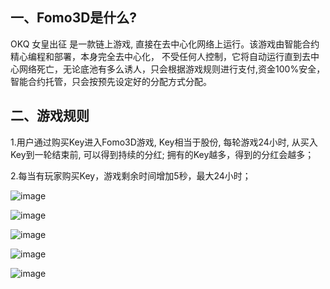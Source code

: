 ## 一、Fomo3D是什么?
OKQ 女皇出征 是一款链上游戏, 直接在去中心化网络上运行。该游戏由智能合约精心编程和部署，本身完全去中心化， 不受任何人控制，它将自动运行直到去中心网络死亡，无论底池有多么诱人，只会根据游戏规则进行支付,资金100%安全，智能合约托管，只会按预先设定好的分配方式分配。

## 二、游戏规则
1.用户通过购买Key进入Fomo3D游戏, Key相当于股份, 每轮游戏24小时, 从买入Key到一轮结束前, 可以得到持续的分红; 拥有的Key越多，得到的分红会越多；

2.每当有玩家购买Key，游戏剩余时间增加5秒，最大24小时；

![image](https://user-images.githubusercontent.com/99863452/165193279-7ff57662-0ddb-4e35-a6aa-3390ce760165.png)


![image](https://user-images.githubusercontent.com/99863452/165193303-228fb44d-047f-4fb3-9ae4-c0ea1fa75925.png)


![image](https://user-images.githubusercontent.com/99863452/165193335-3a561ab1-7da2-4c47-b465-68e0e2007142.png)


![image](https://user-images.githubusercontent.com/99863452/165193354-92603a2f-f651-44b5-9e25-b44bc50003f4.png)


![image](https://user-images.githubusercontent.com/99863452/165193374-cdfcbbf8-ad3f-48cd-83cc-2b500ce03df7.png)
